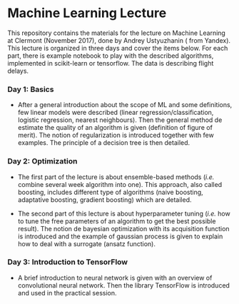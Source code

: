 # Machine Learning Lecture

This repository contains the materials for the lecture on Machine Learning at Clermont (November 2017), done by Andrey Ustyuzhanin ( from Yandex). This lecture is organized in three days and cover the items below. For each part, there is example notebook to play with the described algorithms, implemented in scikit-learn or tensorflow. The data is describing flight delays.


### Day 1: Basics

- After a general introduction about the scope of ML and some definitions, few linear models were described (linear regression/classification, logistic regression, nearest neighbours). Then the general method de estimate the quality of an algorithm is given (definition of figure of merit). The notion of regularization is introduced together with few examples. The principle of a decision tree is then detailed.


### Day 2: Optimization

- The first part of the lecture is about ensemble-based methods (_i.e._ combine several week algorithm into one). This approach, also called boosting, includes different type of algorithms (naive boosting, adaptative boosting, gradient boosting) which are detailed.
   
- The second part of this lecture is about hyperparameter tuning (_i.e._ how to tune the free parameters of an algorithm to get the best possible result). The notion de bayesian optimization with its acquisition function is introduced and the example of gaussian process is given to explain how to deal with a surrogate (ansatz function).


### Day 3: Introduction to TensorFlow

- A brief introduction to neural network is given with an overview of convolutional neural network. Then the library TensorFlow is introduced and used in the practical session.

